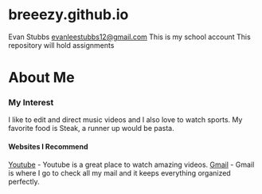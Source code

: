# breeezy.github.io
Evan Stubbs evanleestubbs12@gmail.com
This is my school account
This repository will hold assignments 

# About Me
### My Interest
I like to edit and direct music videos and I also love to watch sports. My favorite food is Steak, a runner up would be pasta.
#### Websites I Recommend
[Youtube](https://www.youtube.com) - Youtube is a great place to watch amazing videos.
[Gmail](https://www.gmail.com) - Gmail is where I go to check all my mail and it keeps everything organized perfectly.
